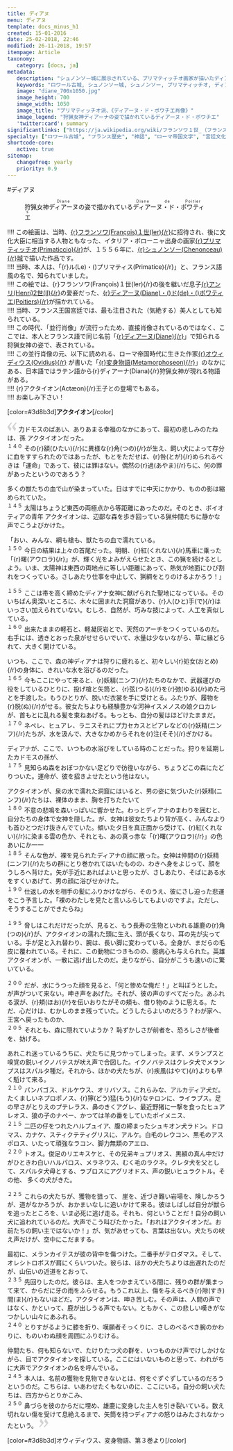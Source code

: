 ```yaml
---
title: ディアヌ
menu: ディアヌ
template: docs_minus_h1
created: 15-01-2016
date: 25-02-2018, 22:46
modified: 26-11-2018, 19:57
itempage: Article
taxonomy:
   category: [docs, ja]
metadata:
   description: "シュノンソー城に展示されている、プリマティッチオ画家が描いたディアーヌ・ド・ポワティエ肖像画のもとに使用された、オウィディウス作家が書いた変身物語の第3巻のアクタイオン章の文書"
   keywords: "ロワール古城, シュノンソー城, シュノンソー, プリマティッチオ, ディアーヌ・ド・ポワチエ, オウィディウス, 変身物語, アクタイオン, Chenonceau, Le Primatice, Diane de Poitiers, Château de Chenonceau, Acteon, Châteaux de la Loire, Actæon, Metamorphoseon, Ovidius, Primaticcio, ディアーヌ・ド・ポワティエ"
   image: "diane_700x1050.jpg"
   image_height: 700
   image_width: 1050
   image_title: "プリマティッチオ派、《ディアーヌ・ド・ポワチエ肖像》"
   image_legend: "狩猟女神ディアーナの姿で描かれているディアーヌ・ド・ポワチエ"
   'twitter:card': summary
significantlinks: ["https://ja.wikipedia.org/wiki/フランソワ１世_（フランス国王）", "https://ja.wikipedia.org/wiki/フランチェスコ・プリマティッチオ", "https://ja.wikipedia.org/wiki/シュノンソー城", "https://ja.wikipedia.org/wiki/アンリ2世_(フランス王)", "https://ja.wikipedia.org/wiki/ディアーヌ・ド・ポワチエ", "https://ja.wikipedia.org/wiki/ディアーナ", "https://ja.wikipedia.org/wiki/オウィディウス", "https://ja.wikipedia.org/wiki/変身物語"]
specialty: ["ロワール古城", "フランス歴史", "神話", "ローマ帝国文学", "宮廷文化", "シュノンソー城", "シュノンソー", "プリマティッチオ", "ディアーヌ・ド・ポワチエ", "ディアーヌ・ド・ポワティエ", "オウィディウス", "変身物語", "アクタイオン", "Chenonceau", "Le Primatice", "Diane de Poitiers", "Château de Chenonceau", "Acteon", "Châteaux de la Loire", "Actæon", "Metamorphoseon", "Ovidius", "Primaticcio"]
shortcode-core:
   active: true
sitemap:
   changefreq: yearly
   priority: 0.9
---
```

#ディアヌ  

<figure><picture>
<source
media="(min-width: 959px)"
sizes="(max-width: 767px) 98vw, (min-width: 959px) 50vw, 86vw"
srcset="
/user/sites/docs/pages/01.home/04.chateaux-de-la-loire/02.chenonceau/01.diane/diane-280.webp 280w,
/user/sites/docs/pages/01.home/04.chateaux-de-la-loire/02.chenonceau/01.diane/diane-380.webp 380w,
/user/sites/docs/pages/01.home/04.chateaux-de-la-loire/02.chenonceau/01.diane/diane-480.webp 480w,
/user/sites/docs/pages/01.home/04.chateaux-de-la-loire/02.chenonceau/01.diane/diane-640.webp 640w,
/user/sites/docs/pages/01.home/04.chateaux-de-la-loire/02.chenonceau/01.diane/diane_700x1050.webp 700w"
type="image/webp" />
<source
media="(min-width: 959px)"
sizes="(max-width: 767px) 98vw, (min-width: 959px) 50vw, 86vw"
srcset="
/user/sites/docs/pages/01.home/04.chateaux-de-la-loire/02.chenonceau/01.diane/diane-280.jpg 280w,
/user/sites/docs/pages/01.home/04.chateaux-de-la-loire/02.chenonceau/01.diane/diane-380.jpg 380w,
/user/sites/docs/pages/01.home/04.chateaux-de-la-loire/02.chenonceau/01.diane/diane-480.jpg 480w,
/user/sites/docs/pages/01.home/04.chateaux-de-la-loire/02.chenonceau/01.diane/diane-640.jpg 640w,
/user/sites/docs/pages/01.home/04.chateaux-de-la-loire/02.chenonceau/01.diane/diane_700x1050.jpg 700w" />
<source
sizes="(max-width: 767px) 98vw, (min-width: 959px) 50vw, 86vw"
srcset="
/user/sites/docs/pages/01.home/04.chateaux-de-la-loire/02.chenonceau/01.diane/diane-focus-280.webp 280w,
/user/sites/docs/pages/01.home/04.chateaux-de-la-loire/02.chenonceau/01.diane/diane-focus-380.webp 380w,
/user/sites/docs/pages/01.home/04.chateaux-de-la-loire/02.chenonceau/01.diane/diane-focus-480.webp 480w,
/user/sites/docs/pages/01.home/04.chateaux-de-la-loire/02.chenonceau/01.diane/diane-focus-640.webp 640w,
/user/sites/docs/pages/01.home/04.chateaux-de-la-loire/02.chenonceau/01.diane/diane-focus_700x1050.webp 700w"
type="image/webp" />
<img　src="/user/sites/docs/pages/01.home/04.chateaux-de-la-loire/02.chenonceau/01.diane/diane-focus_700x798.jpg" alt="プリマティッチオ派、《ディアーヌ・ド・ポワティエ肖像》" title="プリマティッチオ派、《ディアーヌ・ド・ポワティエ肖像》" class="class-diane-img"
sizes="(max-width: 767px) 98vw, (min-width: 959px) 50vw, 86vw"
srcset="
/user/sites/docs/pages/01.home/04.chateaux-de-la-loire/02.chenonceau/01.diane/diane-focus-280.jpg 280w,
/user/sites/docs/pages/01.home/04.chateaux-de-la-loire/02.chenonceau/01.diane/diane-focus-380.jpg 380w,
/user/sites/docs/pages/01.home/04.chateaux-de-la-loire/02.chenonceau/01.diane/diane-focus-480.jpg 480w,
/user/sites/docs/pages/01.home/04.chateaux-de-la-loire/02.chenonceau/01.diane/diane-focus-640.jpg 640w,
/user/sites/docs/pages/01.home/04.chateaux-de-la-loire/02.chenonceau/01.diane/diane-focus_700x798.jpg 700w"
>
</picture><figcaption>狩猟女神<ruby><rb>ディアーヌ<rb><rt style="font-size:60%;letter-spacing: .1rem;">Diane</rt></ruby>の姿で描かれている<ruby><rb>ディアーヌ・ド・ポワティエ<rb><rt style="font-size:60%;letter-spacing: .1rem;">Diane&#160;de&#160;Poitiers</rt></ruby></figcaption></figure>

!!!! この絵画は、当時、[{r}フランソワ(François)１世(Ier){/r}][1]に招待され、後に文化大臣に相当する人物ともなった、イタリア・ボローニャ出身の画家[{r}プリマティッチオ(Primaticcio){/r}][2]が、１５５６年に、[{r}シュノンソー(Chenonceau){/r}城][3]で描いた作品です。  
!!!!  当時、本人は、「{r}ル(Le)・()プリマティス(Primatice){/r}」と、フランス語風の名で、知られていました。  
!!!! この絵では、{r}フランソワ(François)１世(Ier){/r}の後を継いだ息子[{r}アンリ(Henri)2世(II){/r}][4]の愛妾だった、[{r}ディアーヌ(Diane)・()ド(de)・()ポワティエ(Poitiers){/r}][5]が描かれている。  
!!!! 当時、フランス王国宮廷では、最も注目された（気絶する）美人としても知られている。  
!!!! この時代、「並行肖像」が流行ったため、直接肖像されているのではなく、ここでは、本人とフランス語で同じ名前「[{r}ディアーヌ(Diane){/r}][6]」で知られる狩猟女神の姿で、表されている。  
!!!! この並行肖像の元、以下に読めれる、ローマ帝国時代に生きた作家[{r}オウィディウス(Ovidius){/r}][7] が書いた「[{r}変身物語(Metamorphoseon){/r}][8]」のなかにある、日本語ではラテン語から{r}ディアーナ(Diana){/r}狩猟女神が現れる物語がある。  
!!!! {r}アクタイオン(Actæon){/r}王子との登場でもある。  
!!!! お楽しみ下さい！

[color=#3d8b3d]**アクタイオン**[/color]  

<span><svg xmlns="http://www.w3.org/2000/svg" width="22px" height="22px" viewBox="0 0 78 78" fill="lightgrey" opacity="1"><path d="M76.5 9.0009L57.0898 32.605c-.88226 1.10283-.88226 1.54397-.88226 1.76454 0 1.10286 1.76455 3.30857 2.8674 4.632l13.0167 14.99877L61.50123 74.9545 50.4727 59.51456c-2.87047-3.97028-10.80793-15.88413-10.80793-19.19267 0-1.76458.6617-2.4263 6.6171-9.7051C60.8395 12.74754 63.04522 10.98297 70.98575 3.0455L76.5 9.00092zm-38.16172 0L18.9281 32.605c-.88228 1.10283-.88228 1.54397-.88228 1.76454 0 1.10286 1.76457 3.30857 2.86742 4.632L33.92688 54.0003 23.3395 74.9545 12.30793 59.51456C9.44053 55.54428 1.5 43.63043 1.5 40.3219c0-1.76458.6617-2.4263 6.6171-9.7051C22.67475 12.74754 24.88043 10.98297 32.82097 3.0455l5.51732 5.9554z"/></svg></span> 
力ドモスのばあい、ありあまる幸福のなかにあって、最初の悲しみのたねは、孫 アクタイオンだった。  
<sup>１４０</sup> 
その{r}額(ひたい){/r}に異様な{r}角(つの){/r}が生え、飼い犬によって存分に血をすすられたのではあったが、もとをただせば、{r}咎(とが){/r}められるべきは「運命」であって、彼には罪はない。偶然の{r}過(あやま){/r}ちに、何の罪があったというのであろう？

多くの獣たちの血で山が染まっていた。日はすでに中天にかかり、ものの影は縮められていた。  
<sup>１４５</sup> 
太陽はちょうど東西の両極点から等距離にあったのだ。そのとき、ボイオティアの青年 アクタイオンは、辺鄙な森を歩き回っている猟仲間たちに静かな声でこうよびかけた。

「おい、みんな、綱も槍も、獣たちの血で濡れている。  
<sup>１５０</sup> 
今日の結果は上々の首尾だった。明朝、{r}紅(くれない){/r}馬車に乗った「{r}曙(アウロラ){/r}」が、輝く光をよみがえらせたとき、この猟を続けるとしよう。いま、太陽神は東西の両地点に等しい距離にあって、熱気が地面にひび割れをつくっている。さしあたり仕事を中止して、猟綱をとりのけるよかろう！」
  
<sup>１５５</sup> 
ここは帯を高く締めたディアナ女神に献げられた聖地になっている。そのいちばん奥深いところに、木々に囲まれた洞窟があり、{r}人(ひと)手(で){/r}はいっさい加えられていない。むしろ、自然が、巧みな技によって、人工を真似している。  
<sup>１６０</sup> 出来たままの軽石と、軽凝灰岩とで、天然のアーチをつくっているのだ。右手には、透きとおった泉がせせらいでいて、水量は少ないながら、草に縁どられて、大きく開けている。

いつも、ここで、森の神ディアナは狩りに疲れると、初々しい{r}処女(おとめ){/r}の身体に、きれいな水を浴びるのだった。  
<sup>１６５</sup> 
今もここにやって来ると、{r}妖精(ニンフ){/r}たちのなかで、武器運びの役をしているひとりに、投げ槍と矢筒と、{r}弦(つる){/r}を{r}弛(ゆる){/r}めた弓とを手渡した。もうひとりが、脱いだ衣裳を手に受けとる。ふたりが、履物を{r}脱(ぬ){/r}がせる。彼女たちよりも経験豊かな河神イスメノスの娘クロカレが、首もとに乱れる髪を束ねあげる。もっとも、自分の髪はほどけたままだ。  
<sup>１７０</sup> 
ネペレ、ヒュアレ、ラニスそれにプ力セカスとピアレなどの{r}妖精(ニンフ){/r}たちが、水を汲んで、大きなかめからそれを{r}注(そそ){/r}ぎかける。

ディアナが、ここで、いつもの水浴びをしている時のことだった。狩りを延期したカドモスの孫が、  
<sup>１７５</sup> 
見知らぬ森をおぼつかない足どりで彷徨いながら、ちょうどこの森にたどりついた。運命が、彼を招きよせたという他はない。

アクタイオンが、泉の水で濡れた洞窟にはいると、男の姿に気づいた{r}妖精(ニンフ){/r}たちは、裸体のまま、胸を打ちたたいて  
<sup>１８０</sup> 
不意の悲鳴を森いっぱいに響かせた。わっとディアナのまわりを囲むと、自分たちの身体で女神を隠した。が、女神は彼女たちより背が高く、みんなよりも首ひとつだけ抜きんでていた。傾いたタ日を真正面から受けて、{r}紅(くれない){/r}に染まる雲の色か、それとも、あの真っ赤な「{r}曙(アウロラ){/r}」の色あいにか一一  
<sup>１８５</sup> 
そんな色が、裸を見られたディアナの顔に散った。女神は仲間の{r}妖精(ニンフ){/r}たちの群にとり巻かれてはいたものの、わきへ身をよじって、顔をうしろへ背けた。矢が手近にあればよいと思ったが、さしあたり、そばにある水をすくいあげて、男の顔に浴びせかけた。  
<sup>１９０</sup> 仕返しの水を相手の髪にふりかけながら、そのうえ、彼にさし迫った悲運をこう予言した。「裸のわたしを見たと言いふらしてもよいのですよ。ただし、そうすることができたらね」
  
<sup>１９５</sup> 
脅しはこれだけだったが、見ると、もう長寿の生物といわれる雄鹿の{r}角(つの){/r}が、アクタイオンの濡れた頭に生え、頭が長くなり、耳の先が尖っている。手が足と入れ替わり、腕は、長い脚に変わっている。全身が、まだらの毛皮に覆われている。それに、この動物につきものの、臆病心も与えられた。英雄アクタイオンが、一散に逃げ出したのだ。走りながら、自分がこうも速いのに驚いている。
  
<sup>２００</sup> 
だが、水にうつった顔を見ると、「何と惨めな俺だ！」と叫ぼうとした。が声がついて来ない。呻き声をあげた。それが、彼の声のすべてだった。あふれる涙が、{r}頬(ほお){/r}を伝いおりたがその頬も、借り物のように思える。ただ、心だけは、むかしのまま残っていた。どうしたらよいのだろう？わが家へ、王宮へ戻ったものか、  
<sup>２０５</sup> 
それとも、森に隠れていようか？ 恥ずかしさが前者を、恐ろしさが後者を、妨げる。

あれこれ迷っているうちに、犬たちに見つかってしまった。まず、メランプスと嗅覚の鋭いイクノバテスが吠え声で合図した。イクノバテスはクレタ犬でメランプスはスパルタ種だ。それから、ほかの犬たちが、{r}疾風(はやて){/r}よりも早く駈けて来る。  
<sup>２１０</sup> 
パンパゴス、ドルケウス、オリバソス。これらみな、アルカディア犬だ。たくましいネプロポノス、{r}獰(どう)猛(もう){/r}なテロンに、ライラプス。足の早さがとりえのプテレラス、鼻のきくアグレ、最近野猪に一撃を食ったヒュアレオス、狼の子のナペー、かつては羊の番をしていたポイメニス、  
<sup>２１５</sup> 
二匹の仔をつれたハルプュイア、腹の締まったシュキオン犬ラドン。ドロマス、カナケ、スティクテティグリスに、アルケ。白毛のレウコン、黒毛のアスポロス、いたって頑強なラコン、脚力無類のアエロ、  
<sup>２２０</sup> 
トオス。俊足のリエキスケと、その兄弟キュプリオス、黒額の真ん中だけがひときわ白いハルパロス、メラネウス、むく毛のラクネ。クレタ犬を父として、スパルタ犬母とする、ラブロスにアグリオドス、声の鋭いヒュラクトル。その他、 多くの犬がきた。
  
<sup>２２５</sup> 
これらの犬たちが、獲物を狙って、 崖を、近づき難い岩場を、険しかろうが、道がなかろうが、おかまいなしに追いかけて来る。彼はしばしば自分が獣らを追ったところを、いま必死に逃げ走る。それも、何ということだ！自分の飼い犬に追われているのだ。大声でこう叫びたかった。「おれはアクタイオンだ。お前たちの飼い主ではないか！」が、気があせっても、言葉は出ない。犬たちの吠え声だけが、空中にこだまする。

最初に、メランカイテスが彼の背中を傷つけた。二番手がテロダマス。そして、オレシトロポスが肩にくらいついた。彼らは、ほかの犬たちよりは出遅れたのだが、山伝いの近道をとおって、  
<sup>２３５</sup> 
先回りしたのだ。彼らは、主人をつかまえている間に、残りの群が集まって来て、からだに牙の雨をふらせる。もうこれ以上、傷を与えるべき{r}隙(すき)間(ま){/r}もないほどだ。アクタイオンは、呻き苦しむ。その声は、人間の声ではなく、かといって、鹿が出しうる声でもない。ともかく、この悲しい嘆きがなつかしい山々にあふれる。  
<sup>２４０</sup> 
とりすがるように膝を折り、嘆願者そっくりに、さしのべるべき腕のかわりに、ものいわぬ顔を周囲にふりむける。

仲間たち、何も知らないで、たけりたつ犬の群を、いつものかけ声でけしかけながら、目でアクタイオンを探している。ここにはいないものと思って、われがちに大声でアクタイオンの名を呼んでいる。  
<sup>２４５</sup> 本人は、名前の獲物を見物できないとは、何をぐずぐずしているのだろうというのだ。こちらは、いあわせたくもないのに、ここにいる。自分の飼い犬たちは、四方からとりかこみ、  
<sup>２５０</sup> 鼻づらを彼のからだに埋め、雄鹿に変身した主人を引き裂いている。数え切れない傷を受けて息絶えるまで、矢筒を持つディアナの怒りはみたされなかったという。 <span><svg xmlns="http://www.w3.org/2000/svg" width="22px" height="22px" viewBox="0 0 78 78" fill="lightgrey" opacity="1"><path d="M1.5 68.9991L20.9102 45.395c.88226-1.10283.88226-1.54397.88226-1.76454 0-1.10286-1.76455-3.30857-2.8674-4.632L5.90836 23.9997 16.49877 3.0455 27.5273 18.48544c2.87047 3.97028 10.80793 15.88413 10.80793 19.19267 0 1.76458-.6617 2.4263-6.6171 9.7051C17.1605 65.25246 14.95478 67.01703 7.01425 74.9545L1.5 68.99908zm38.16172 0L59.0719 45.395c.88228-1.10283.88228-1.54397.88228-1.76454 0-1.10286-1.76457-3.30857-2.86742-4.632L44.07312 23.9997 54.6605 3.0455l11.03157 15.43992C68.55947 22.45572 76.5 34.36957 76.5 37.6781c0 1.76458-.6617 2.4263-6.6171 9.7051C55.32526 65.25246 53.11957 67.01703 45.17904 74.9545l-5.51732-5.9554z"/></svg></span>

[color=#3d8b3d]オウィディウス、変身物語、第３巻より[/color]  

[1]: https://ja.wikipedia.org/wiki/フランソワ１世_（フランス国王） "https://ja.wikipedia.org/wiki/フランソワ１世_（フランス国王）"
[2]: https://ja.wikipedia.org/wiki/フランチェスコ・プリマティッチオ "https://ja.wikipedia.org/wiki/フランチェスコ・プリマティッチオ"
[3]: https://ja.wikipedia.org/wiki/シュノンソー城 "https://ja.wikipedia.org/wiki/シュノンソー城"
[4]: https://ja.wikipedia.org/wiki/アンリ2世_(フランス王) "https://ja.wikipedia.org/wiki/アンリ2世_(フランス王)"
[5]: https://ja.wikipedia.org/wiki/ディアーヌ・ド・ポワチエ "https://ja.wikipedia.org/wiki/ディアーヌ・ド・ポワティエ"
[6]: https://ja.wikipedia.org/wiki/ディアーナ "https://ja.wikipedia.org/wiki/ディアーナ"
[7]: https://ja.wikipedia.org/wiki/オウィディウス "https://ja.wikipedia.org/wiki/オウィディウス"
[8]: https://ja.wikipedia.org/wiki/変身物語 "https://ja.wikipedia.org/wiki/変身物語"